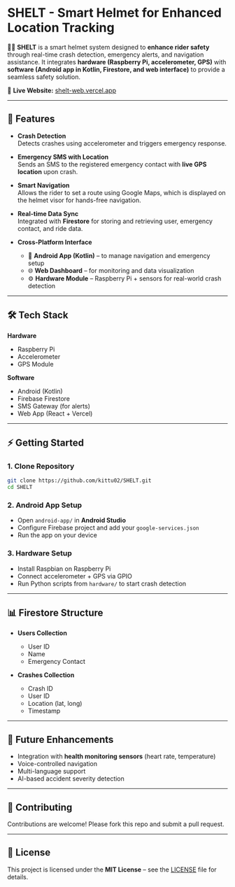 # SHELT - Smart Helmet for Enhanced Location Tracking  

🚴‍♂️ **SHELT** is a smart helmet system designed to **enhance rider safety** through real-time crash detection, emergency alerts, and navigation assistance. It integrates **hardware (Raspberry Pi, accelerometer, GPS)** with **software (Android app in Kotlin, Firestore, and web interface)** to provide a seamless safety solution.  

🔗 **Live Website:** [shelt-web.vercel.app](https://shelt-web.vercel.app/)  

---

## 🚀 Features  

- **Crash Detection**  
  Detects crashes using accelerometer and triggers emergency response.  

- **Emergency SMS with Location**  
  Sends an SMS to the registered emergency contact with **live GPS location** upon crash.  

- **Smart Navigation**  
  Allows the rider to set a route using Google Maps, which is displayed on the helmet visor for hands-free navigation.  

- **Real-time Data Sync**  
  Integrated with **Firestore** for storing and retrieving user, emergency contact, and ride data.  

- **Cross-Platform Interface**  
  - 📱 **Android App (Kotlin)** – to manage navigation and emergency setup  
  - 🌐 **Web Dashboard** – for monitoring and data visualization  
  - ⚙️ **Hardware Module** – Raspberry Pi + sensors for real-world crash detection  

---

## 🛠️ Tech Stack  

**Hardware**  
- Raspberry Pi  
- Accelerometer  
- GPS Module  

**Software**  
- Android (Kotlin)  
- Firebase Firestore  
- SMS Gateway (for alerts)  
- Web App (React + Vercel)  

---

## ⚡ Getting Started  

### 1. Clone Repository  
```bash
git clone https://github.com/kittu02/SHELT.git
cd SHELT
```

### 2. Android App Setup  
- Open `android-app/` in **Android Studio**  
- Configure Firebase project and add your `google-services.json`  
- Run the app on your device  

### 3. Hardware Setup  
- Install Raspbian on Raspberry Pi  
- Connect accelerometer + GPS via GPIO  
- Run Python scripts from `hardware/` to start crash detection  

---

## 📊 Firestore Structure  

- **Users Collection**  
  - User ID  
  - Name  
  - Emergency Contact  

- **Crashes Collection**  
  - Crash ID  
  - User ID  
  - Location (lat, long)  
  - Timestamp  

---

## 🎯 Future Enhancements  

- Integration with **health monitoring sensors** (heart rate, temperature)  
- Voice-controlled navigation  
- Multi-language support  
- AI-based accident severity detection  

---


## 🤝 Contributing  

Contributions are welcome! Please fork this repo and submit a pull request.  

---

## 📜 License  

This project is licensed under the **MIT License** – see the [LICENSE](LICENSE) file for details.  


